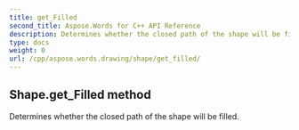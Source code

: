 ```yaml
---
title: get_Filled
second_title: Aspose.Words for C++ API Reference
description: Determines whether the closed path of the shape will be filled. 
type: docs
weight: 0
url: /cpp/aspose.words.drawing/shape/get_filled/
---
```

## Shape.get_Filled method


Determines whether the closed path of the shape will be filled.


